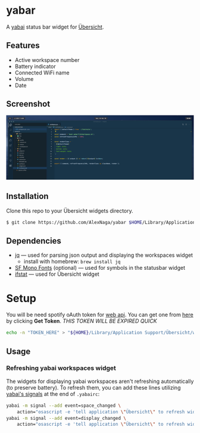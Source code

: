 # yabar

A [yabai](https://github.com/koekeishiya/yabai) status bar widget for [Übersicht](https://github.com/felixhageloh/uebersicht).

## Features

- Active workspace number
- Battery indicator
- Connected WiFi name
- Volume
- Date

## Screenshot

![img](./img/screenshot_0.png)

## Installation

Clone this repo to your Übersicht widgets directory.

```bash
$ git clone https://github.com/AlexNaga/yabar $HOME/Library/Application\ Support/Übersicht/widgets/nibbar
```

## Dependencies

- [jq](https://github.com/stedolan/jq) — used for parsing json output and displaying the workspaces widget
  - install with homebrew: `brew install jq`
- [SF Mono Fonts](https://developer.apple.com/fonts/) (optional) — used for symbols in the statusbar widget
- [ifstat](http://macappstore.org/ifstat/) — used for Übersicht widget

# Setup

You will be need spotify oAuth token for [web
api](https://developer.spotify.com/documentation/web-api/reference/tracks/get-track/).
You can get one from
[here](https://developer.spotify.com/console/get-track/?id=3n3Ppam7vgaVa1iaRUc9Lp)
by clicking **Get Token**. _THIS TOKEN WILL BE EXPIRED QUICK_

```sh
echo -n "TOKEN_HERE" > "${HOME}/Library/Application Support/Übersicht/widgets/yabar/lib/spotify/token.sec"
```

## Usage

### Refreshing yabai workspaces widget

The widgets for displaying yabai workspaces aren't refreshing automatically (to preserve battery). To refresh them, you can add these lines utilizing [yabai's signals](https://github.com/koekeishiya/yabai/wiki/Commands#automation-with-rules-and-signals) at the end of `.yabairc`:

```sh
yabai -m signal --add event=space_changed \
    action="osascript -e 'tell application \"Übersicht\" to refresh widget id \"yabar-workspace-jsx\"'"
yabai -m signal --add event=display_changed \
    action="osascript -e 'tell application \"Übersicht\" to refresh widget id \"yabar-workspace-jsx\"'"
```
